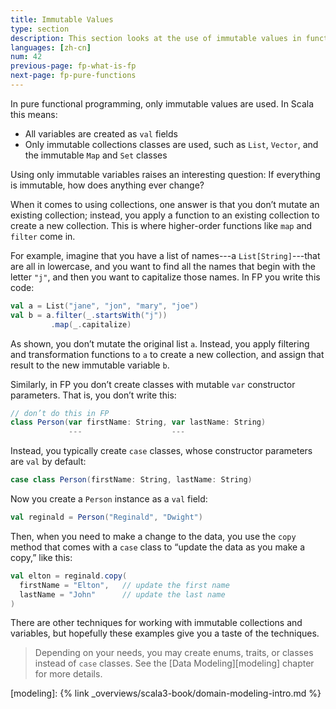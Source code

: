 ```yaml
---
title: Immutable Values
type: section
description: This section looks at the use of immutable values in functional programming.
languages: [zh-cn]
num: 42
previous-page: fp-what-is-fp
next-page: fp-pure-functions
---
```



In pure functional programming, only immutable values are used.
In Scala this means:

- All variables are created as `val` fields
- Only immutable collections classes are used, such as `List`, `Vector`, and the immutable `Map` and `Set` classes

Using only immutable variables raises an interesting question: If everything is immutable, how does anything ever change?

When it comes to using collections, one answer is that you don’t mutate an existing collection; instead, you apply a function to an existing collection to create a new collection.
This is where higher-order functions like `map` and `filter` come in.

For example, imagine that you have a list of names---a `List[String]`---that are all in lowercase, and you want to find all the names that begin with the letter `"j"`, and then you want to capitalize those names.
In FP you write this code:

```scala
val a = List("jane", "jon", "mary", "joe")
val b = a.filter(_.startsWith("j"))
         .map(_.capitalize)
```

As shown, you don’t mutate the original list `a`.
Instead, you apply filtering and transformation functions to `a` to create a new collection, and assign that result to the new immutable variable `b`.

Similarly, in FP you don’t create classes with mutable `var` constructor parameters.
That is, you don’t write this:

```scala
// don’t do this in FP
class Person(var firstName: String, var lastName: String)
             ---                    ---
```

Instead, you typically create `case` classes, whose constructor parameters are `val` by default:

```scala
case class Person(firstName: String, lastName: String)
```

Now you create a `Person` instance as a `val` field:

```scala
val reginald = Person("Reginald", "Dwight")
```

Then, when you need to make a change to the data, you use the `copy` method that comes with a `case` class to “update the data as you make a copy,” like this:

```scala
val elton = reginald.copy(
  firstName = "Elton",   // update the first name
  lastName = "John"      // update the last name
)
```

There are other techniques for working with immutable collections and variables, but hopefully these examples give you a taste of the techniques.

> Depending on your needs, you may create enums, traits, or classes instead of `case` classes.
> See the [Data Modeling][modeling] chapter for more details.



[modeling]: {% link _overviews/scala3-book/domain-modeling-intro.md %}
